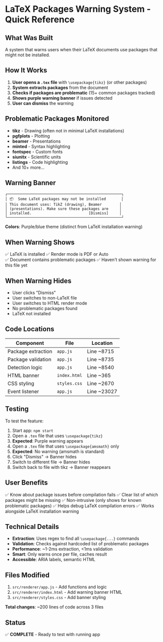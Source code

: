 # LaTeX Packages Warning System - Quick Reference

## What Was Built

A system that warns users when their LaTeX documents use packages that might not be installed.

## How It Works

1. **User opens a `.tex` file** with `\usepackage{tikz}` (or other packages)
2. **System extracts packages** from the document
3. **Checks if packages are problematic** (15+ common packages tracked)
4. **Shows purple warning banner** if issues detected
5. **User can dismiss** the warning

## Problematic Packages Monitored

- **tikz** - Drawing (often not in minimal LaTeX installations)
- **pgfplots** - Plotting
- **beamer** - Presentations
- **minted** - Syntax highlighting
- **fontspec** - Custom fonts
- **siunitx** - Scientific units
- **listings** - Code highlighting
- And 10+ more...

## Warning Banner

```
┌────────────────────────────────────────────────────┐
│ 📦  Some LaTeX packages may not be installed       │
│ This document uses: TikZ (drawing), Beamer        │
│ (presentations). Make sure these packages are     │
│ installed.                          [Dismiss]     │
└────────────────────────────────────────────────────┘
```

**Colors**: Purple/blue theme (distinct from LaTeX installation warning)

## When Warning Shows

✅ LaTeX is installed
✅ Render mode is PDF or Auto  
✅ Document contains problematic packages
✅ Haven't shown warning for this file yet

## When Warning Hides

- User clicks "Dismiss"
- User switches to non-LaTeX file
- User switches to HTML render mode
- No problematic packages found
- LaTeX not installed

## Code Locations

| Component | File | Location |
|-----------|------|----------|
| Package extraction | `app.js` | Line ~8715 |
| Package validation | `app.js` | Line ~8735 |
| Detection logic | `app.js` | Line ~8540 |
| HTML banner | `index.html` | Line ~365 |
| CSS styling | `styles.css` | Line ~2670 |
| Event listener | `app.js` | Line ~23027 |

## Testing

To test the feature:

1. Start app: `npm start`
2. Open a `.tex` file that uses `\usepackage{tikz}`
3. **Expected**: Purple warning appears
4. Open a `.tex` file that uses `\usepackage{amsmath}` only
5. **Expected**: No warning (amsmath is standard)
6. Click "Dismiss" → Banner hides
7. Switch to different file → Banner hides
8. Switch back to file with tikz → Banner reappears

## User Benefits

✅ Know about package issues before compilation fails
✅ Clear list of which packages might be missing
✅ Non-intrusive (only shows for known problematic packages)
✅ Helps debug LaTeX compilation errors
✅ Works alongside LaTeX installation warning

## Technical Details

- **Extraction**: Uses regex to find all `\usepackage{...}` commands
- **Validation**: Checks against hardcoded list of problematic packages
- **Performance**: ~1-2ms extraction, <1ms validation
- **Smart**: Only warns once per file, caches result
- **Accessible**: ARIA labels, semantic HTML

## Files Modified

1. `src/renderer/app.js` - Add functions and logic
2. `src/renderer/index.html` - Add warning banner HTML
3. `src/renderer/styles.css` - Add banner styling

**Total changes**: ~200 lines of code across 3 files

## Status

✅ **COMPLETE** - Ready to test with running app
